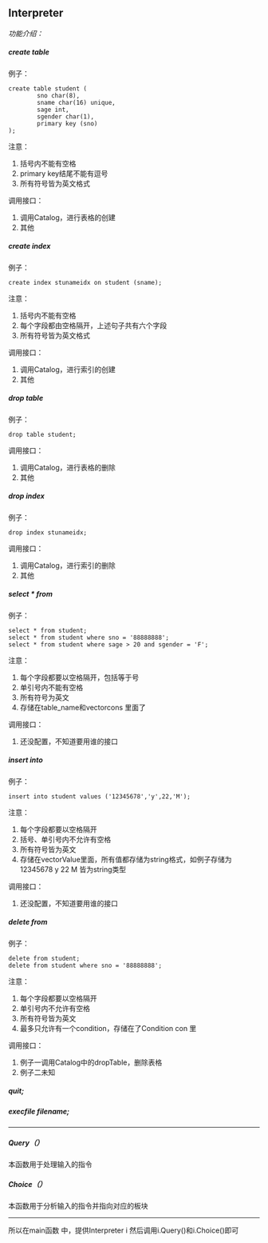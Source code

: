## Interpreter

*功能介绍：*

##### create table

例子：

```
create table student (
		sno char(8),
		sname char(16) unique,
		sage int,
		sgender char(1),
		primary key (sno)
);
```

注意：

1. 括号内不能有空格
2. primary key结尾不能有逗号
3. 所有符号皆为英文格式

调用接口：

1. 调用Catalog，进行表格的创建
2. 其他



##### create index

例子：

```
create index stunameidx on student (sname);
```

注意：

1. 括号内不能有空格
2. 每个字段都由空格隔开，上述句子共有六个字段
3. 所有符号皆为英文格式

调用接口：

1. 调用Catalog，进行索引的创建
2. 其他



##### drop table

例子：

```
drop table student;
```

调用接口：

1. 调用Catalog，进行表格的删除
2. 其他



##### drop index

例子：

```
drop index stunameidx;
```

调用接口：

1. 调用Catalog，进行索引的删除
2. 其他



##### select * from

例子：

```
select * from student;
select * from student where sno = '88888888';
select * from student where sage > 20 and sgender = 'F';
```

注意：

1. 每个字段都要以空格隔开，包括等于号
2. 单引号内不能有空格
3. 所有符号为英文
4. 存储在table_name和vector<Condition>cons 里面了

调用接口：

1. 还没配置，不知道要用谁的接口



##### insert into

例子：

```
insert into student values ('12345678','y',22,'M');
```

注意：

1. 每个字段都要以空格隔开
2. 括号、单引号内不允许有空格
3. 所有符号皆为英文
4. 存储在vector<string>Value里面，所有值都存储为string格式，如例子存储为 12345678 y 22 M 皆为string类型

调用接口：

1. 还没配置，不知道要用谁的接口



##### delete from

例子：

```
delete from student;
delete from student where sno = '88888888';
```

注意：

1. 每个字段都要以空格隔开
2. 单引号内不允许有空格
3. 所有符号皆为英文
4. 最多只允许有一个condition，存储在了Condition con 里

调用接口：

1. 例子一调用Catalog中的dropTable，删除表格
2. 例子二未知



##### quit;

##### execfile filename;

------

##### Query（）

本函数用于处理输入的指令

##### Choice（）

本函数用于分析输入的指令并指向对应的板块

------

所以在main函数 中，提供Interpreter i 然后调用i.Query()和i.Choice()即可